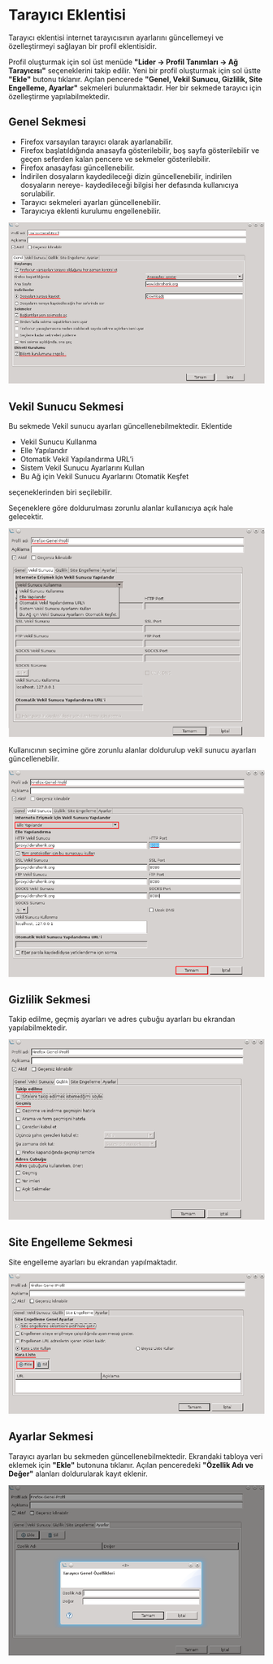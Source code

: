 # Tarayıcı Eklentisi

Tarayıcı eklentisi internet tarayıcısının ayarlarını güncellemeyi ve özelleştirmeyi sağlayan bir profil eklentisidir.

Profil oluşturmak için sol üst menüde **"Lider -> Profil   Tanımları -> Ağ Tarayıcısı"** seçeneklerini takip edilir. Yeni bir profil oluşturmak için sol üstte **"Ekle"** butonu tıklanır. Açılan pencerede **"Genel, Vekil Sunucu, Gizlilik, Site Engelleme, Ayarlar"** sekmeleri bulunmaktadır. Her bir sekmede tarayıcı için özelleştirme yapılabilmektedir.

## Genel Sekmesi

* Firefox varsayılan tarayıcı olarak ayarlanabilir. 
* Firefox başlatıldığında anasayfa gösterilebilir, boş sayfa gösterilebilir ve geçen seferden kalan pencere ve sekmeler gösterilebilir.
* Firefox anasayfası güncellenebilir.
* İndirilen   dosyaların   kaydedileceği   dizin   güncellenebilir,   indirilen   dosyaların   nereye- kaydedileceği bilgisi her defasında kullanıcıya sorulabilir.
* Tarayıcı sekmeleri ayarları güncellenebilir.
* Tarayıcıya eklenti kurulumu engellenebilir.

![Browser Genel](images/browser-genel.png)

## Vekil Sunucu Sekmesi
Bu sekmede Vekil sunucu ayarları güncellenebilmektedir. Eklentide 

* Vekil Sunucu Kullanma
* Elle Yapılandır
* Otomatik Vekil Yapılandırma URL’i
* Sistem Vekil Sunucu Ayarlarını Kullan
* Bu Ağ için Vekil Sunucu Ayarlarını Otomatik Keşfet

seçeneklerinden biri seçilebilir.

Seçeneklere göre doldurulması zorunlu alanlar kullanıcıya açık hale gelecektir. 

![Browser Vekil Sunucu](images/browser-vekil-sunucu.png)

Kullanıcının seçimine göre zorunlu alanlar doldurulup vekil sunucu ayarları güncellenebilir.

![Browser Vekil Sunucu Son](images/browser-vekil-sunucu-son.png)

## Gizlilik Sekmesi

Takip edilme, geçmiş ayarları ve adres çubuğu ayarları bu ekrandan yapılabilmektedir.

![Browser Gizlilik](images/browser-gizlilik.png)

## Site Engelleme Sekmesi

Site engelleme ayarları bu ekrandan yapılmaktadır.

![Browser Site Engelleme](images/browser-site-engelleme.png)

## Ayarlar Sekmesi

Tarayıcı ayarları bu sekmeden güncellenebilmektedir. Ekrandaki tabloya veri eklemek için **"Ekle"** butonuna tıklanır. Açılan penceredeki **"Özellik Adı ve Değer"** alanları doldurularak kayıt eklenir.

![Browser Ayarlar](images/browser-ayarlar.png)